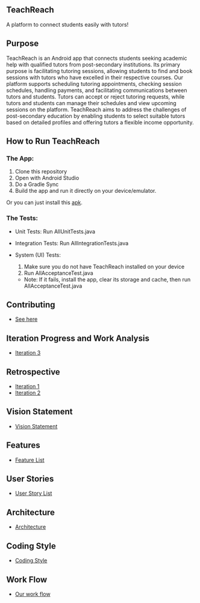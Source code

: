 ## TeachReach

A platform to connect students easily with tutors!

## Purpose

TeachReach is an Android app that connects students seeking academic help with qualified tutors from
post-secondary institutions. Its primary purpose is facilitating tutoring sessions, allowing
students to find and book sessions with tutors who have excelled in their respective courses. Our
platform supports scheduling tutoring appointments, checking session schedules, handling payments,
and facilitating communications between tutors and students. Tutors can accept or reject tutoring
requests, while tutors and students can manage their schedules and view upcoming sessions on the
platform. TeachReach aims to address the challenges of post-secondary education by enabling students
to select suitable tutors based on detailed profiles and offering tutors a flexible income
opportunity.

## How to Run TeachReach

### The App:

1. Clone this repository
2. Open with Android Studio
3. Do a Gradle Sync
4. Build the app and run it directly on your device/emulator.

Or you can just install
this [apk](https://umanitoba-my.sharepoint.com/:u:/g/personal/hokt_myumanitoba_ca/ETOBmoQlDxlFrhTerFO3VFQBiZWfZgTl6yoh_O0OLPtxcg?e=kgiEOm).

### The Tests:

- Unit Tests: Run AllUnitTests.java
- Integration Tests: Run AllIntegrationTests.java
- System (UI) Tests:
    1. Make sure you do not have TeachReach installed on your device
    2. Run AllAcceptanceTest.java

    - Note: If it fails, install the app, clear its storage and cache, then run
      AllAcceptanceTest.java

## Contributing

- [See here](https://code.cs.umanitoba.ca/comp3350-winter2024/git-gud-a02-2/-/blob/Iteration3-rc0/CONTRIBUTING.md)

## Iteration Progress and Work Analysis

- [Iteration 3](https://code.cs.umanitoba.ca/comp3350-winter2024/git-gud-a02-2/-/blob/Iteration3-rc0/docs/iteration3ProgressReport.md?ref_type=heads)

## Retrospective

- [Iteration 1](https://code.cs.umanitoba.ca/comp3350-winter2024/git-gud-a02-2/-/blob/Iteration3-rc0/docs/RETROSPECTIVE%20-%20ITERATION%201.md)
- [Iteration 2](https://code.cs.umanitoba.ca/comp3350-winter2024/git-gud-a02-2/-/blob/Iteration3-rc0/docs/RETROSPECTIVE%20-%20ITERATION%202.md)

## Vision Statement

- [Vision Statement](https://code.cs.umanitoba.ca/comp3350-winter2024/git-gud-a02-2/-/blob/Iteration1-release/docs/README.md)

## Features

- [Feature List](https://code.cs.umanitoba.ca/comp3350-winter2024/git-gud-a02-2/-/issues/?sort=title_asc&state=all&label_name%5B%5D=Feature&first_page_size=20)

## User Stories

- [User Story List](https://code.cs.umanitoba.ca/comp3350-winter2024/git-gud-a02-2/-/issues/?sort=title_asc&state=all&label_name%5B%5D=User%20Story&first_page_size=20)

## Architecture

- [Architecture](https://code.cs.umanitoba.ca/comp3350-winter2024/git-gud-a02-2/-/blob/Iteration3-rc0/docs/Architecture.md)

## Coding Style

- [Coding Style](https://code.cs.umanitoba.ca/comp3350-winter2024/git-gud-a02-2/-/blob/Iteration1-release/docs/CodingStyle.md)

## Work Flow

- [Our work flow](https://code.cs.umanitoba.ca/comp3350-winter2024/git-gud-a02-2/-/blob/main/docs/Contributing.md)
